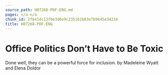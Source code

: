 ```yaml
---
source_path: H07268-PDF-ENG.md
pages: n/a-n/a
chunk_id: 2f641dc13f0e3d6e9c235162b03e7b9645e34214
title: H07268-PDF-ENG
---
```

# Office Politics Don’t Have to Be Toxic

Done well, they can be a powerful force for inclusion. by Madeleine Wyatt and Elena Doldor
